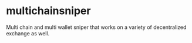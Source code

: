 # multichainsniper
Multi chain and multi wallet sniper that works on a variety of decentralized exchange as well.
